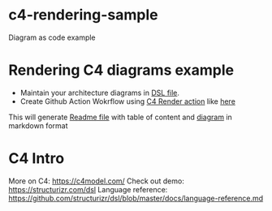 # c4-rendering-sample
Diagram as code example


# Rendering C4 diagrams example 

- Maintain your architecture diagrams in [DSL file](diagram.dsl).
- Create Github Action Wokrflow using [C4 Render action](https://github.com/marketplace/actions/c4-dsl-render-to-github-markdown) like [here](https://github.com/DenisPalnitsky/c4-rendering-sample/blob/e4108cbb6fd6e31ff86ebbe006561bc92ea139d0/.github/workflows/blank.yml#L26)


This will generate [Readme file](README.md) with table of content and [diagram](md/SystemContext.md) in markdown format


# C4 Intro 

More on C4: https://c4model.com/
Check out demo: https://structurizr.com/dsl
Language reference: https://github.com/structurizr/dsl/blob/master/docs/language-reference.md
